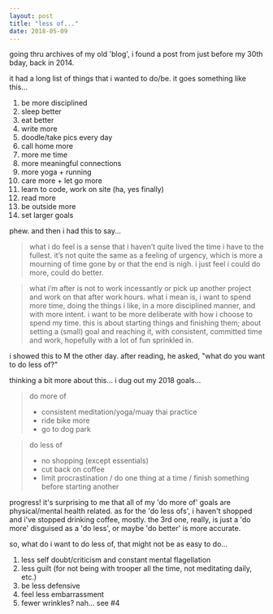 ```yaml
---
layout: post
title: "less of..."
date: 2018-05-09
---
```


going thru archives of my old 'blog', i found a post from just before my 30th bday, back in 2014. 

it had a long list of things that i wanted to do/be. it goes something like this...

1. be more disciplined
2. sleep better
3. eat better
4. write more
5. doodle/take pics every day
6. call home more
7. more me time
8. more meaningful connections
9. more yoga + running
10. care more + let go more
11. learn to code, work on site (ha, yes finally)
12. read more
13. be outside more
14. set larger goals

phew. and then i had this to say...

> what i do feel is a sense that i haven’t quite lived the time i have to the fullest. it’s not quite the same as a feeling of urgency, which is more a mourning of time gone by or that the end is nigh. i just feel i could do more, could do better. 

> what i’m after is not to work incessantly or pick up another project and work on that after work hours. what i mean is, i want to spend more time, doing the things i like, in a more disciplined manner, and with more intent. i want to be more deliberate with how i choose to spend my time. this is about starting things and finishing them; about setting a (small) goal and reaching it, with consistent, committed time and work, hopefully with a lot of fun sprinkled in.

i showed this to M the other day. after reading, he asked, "what do you want to do less of?"

thinking a bit more about this... i dug out my 2018 goals...

> do more of
> - consistent meditation/yoga/muay thai practice
> - ride bike more
> - go to dog park

> do less of
> - no shopping (except essentials)
> - cut back on coffee
> - limit procrastination / do one thing at a time / finish something before starting another

progress! it's surprising to me that all of my 'do more of' goals are physical/mental health related. as for the 'do less ofs', i haven't shopped and i've stopped drinking coffee, mostly. the 3rd one, really, is just a 'do more' disguised as a 'do less', or maybe 'do better' is more accurate. 

so, what do i want to do less of, that might not be as easy to do...

1. less self doubt/criticism and constant mental flagellation
2. less guilt (for not being with trooper all the time, not meditating daily, etc.)
3. be less defensive 
4. feel less embarrassment
5. fewer wrinkles? nah... see #4


